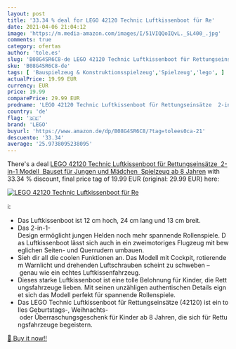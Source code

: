 ```yaml
---
layout: post
title: '33.34 % deal for LEGO 42120 Technic Luftkissenboot für Re'
date: 2021-04-06 21:04:12
image: 'https://m.media-amazon.com/images/I/51VIQQoIQvL._SL400_.jpg'
comments: true
category: ofertas
author: 'tole.es'
slug: 'B08G4SR6C8-de LEGO 42120 Technic Luftkissenboot für Rettungseinsätze...'
sku: 'B08G4SR6C8-de'
tags: [ 'Bauspielzeug & Konstruktionsspielzeug','Spielzeug','lego', ]
actualPrice: 19.99 EUR
currency: EUR
price: 19.99
comparePrice: 29.99 EUR
prodname: 'LEGO 42120 Technic Luftkissenboot für Rettungseinsätze  2-in-1 Modell  Bauset für Jungen und Mädchen  Spielzeug ab 8 Jahren'
country: 'de'
flag: '🇩🇪'
brand: 'LEGO'
buyurl: 'https://www.amazon.de/dp/B08G4SR6C8/?tag=tolees0ca-21'
descuento: '33.34'
average: '25.9738095238095'
---
```


There's a deal [LEGO 42120 Technic Luftkissenboot für Rettungseinsätze  2-in-1 Modell  Bauset für Jungen und Mädchen  Spielzeug ab 8 Jahren](https://www.amazon.de/dp/B08G4SR6C8/?tag=tolees0ca-21)  with  33.34 % discount, final price tag of  19.99 EUR (original: 29.99 EUR) here:

[![LEGO 42120 Technic Luftkissenboot für Re](https://m.media-amazon.com/images/I/51VIQQoIQvL._SL400_.jpg)](https://www.amazon.de/dp/B08G4SR6C8/?tag=tolees0ca-21)

ℹ️:

- Das Luftkissenboot ist 12 cm hoch, 24 cm lang und 13 cm breit.
- Das 2-in-1-Design ermöglicht jungen Helden noch mehr spannende Rollenspiele. Das Luftkissenboot lässt sich auch in ein zweimotoriges Flugzeug mit beweglichen Seiten- und Querrudern umbauen.
- Sieh dir all die coolen Funktionen an. Das Modell mit Cockpit, rotierendem Warnlicht und drehenden Luftschrauben scheint zu schweben – genau wie ein echtes Luftkissenfahrzeug.
- Dieses starke Luftkissenboot ist eine tolle Belohnung für Kinder, die Rettungsfahrzeuge lieben. Mit seinen unzähligen authentischen Details eignet sich das Modell perfekt für spannende Rollenspiele.
- Das LEGO Technic Luftkissenboot für Rettungseinsätze (42120) ist ein tolles Geburtstags-, Weihnachts- oder Überraschungsgeschenk für Kinder ab 8 Jahren, die sich für Rettungsfahrzeuge begeistern.

[🛒 Buy it now!!](https://www.amazon.de/dp/B08G4SR6C8/?tag=tolees0ca-21)
